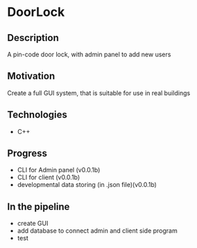# DoorLock

## Description
A pin-code door lock, with admin panel to add new users

## Motivation
Create a full GUI system, that is suitable for use in real buildings

## Technologies
- C++

## Progress
- CLI for Admin panel (v0.0.1b)
- CLI for client (v0.0.1b)
- developmental data storing (in .json file)(v0.0.1b)


## In the pipeline
- create GUI
- add database to connect admin and client side program
- test

